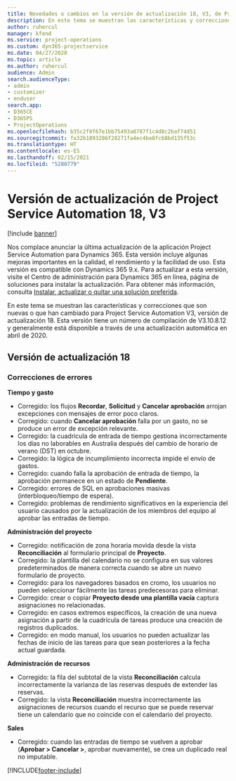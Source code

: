 ```yaml
---
title: Novedades o cambios en la versión de actualización 18, V3, de Project Service Automation
description: En este tema se muestran las características y correcciones que están disponibles en la versión de actualización 18, V3, de Project Service Automation.
author: ruhercul
manager: kfend
ms.service: project-operations
ms.custom: dyn365-projectservice
ms.date: 04/27/2020
ms.topic: article
ms.author: ruhercul
audience: Admin
search.audienceType:
- admin
- customizer
- enduser
search.app:
- D365CE
- D365PS
- ProjectOperations
ms.openlocfilehash: b35c2f8f67e1bb75493a8787f1c4d8c2baf74d51
ms.sourcegitcommit: fa32b1893286f20271fa4ec4be8fc68bd135f53c
ms.translationtype: HT
ms.contentlocale: es-ES
ms.lasthandoff: 02/15/2021
ms.locfileid: "5280779"
---
```

# <a name="project-service-automation-update-release-18-v3"></a>Versión de actualización de Project Service Automation 18, V3

[!include [banner](../includes/psa-now-project-operations.md)]

Nos complace anunciar la última actualización de la aplicación Project Service Automation para Dynamics 365. Esta versión incluye algunas mejoras importantes en la calidad, el rendimiento y la facilidad de uso. Esta versión es compatible con Dynamics 365 9.x. Para actualizar a esta versión, visite el Centro de administración para Dynamics 365 en línea, página de soluciones para instalar la actualización. Para obtener más información, consulta [Instalar, actualizar o quitar una solución preferida](https://docs.microsoft.com/power-platform/admin/install-remove-preferred-solution).

En este tema se muestran las características y correcciones que son nuevas o que han cambiado para Project Service Automation V3, versión de actualización 18. Esta versión tiene un número de compilación de V3.10.8.12 y generalmente está disponible a través de una actualización automática en abril de 2020.

## <a name="update-release-18"></a>Versión de actualización 18

### <a name="bug-fixes"></a>Correcciones de errores

**Tiempo y gasto**

- Corregido: los flujos **Recordar**, **Solicitud** y **Cancelar aprobación** arrojan excepciones con mensajes de error poco claros.
- Corregido: cuando **Cancelar aprobación** falla por un gasto, no se produce un error de excepción relevante.
- Corregido: la cuadrícula de entrada de tiempo gestiona incorrectamente los días no laborables en Australia después del cambio de horario de verano (DST) en octubre.
- Corregido: la lógica de incumplimiento incorrecta impide el envío de gastos.
- Corregido: cuando falla la aprobación de entrada de tiempo, la aprobación permanece en un estado de **Pendiente**.
- Corregido: errores de SQL en aprobaciones masivas (interbloqueo/tiempo de espera).
- Corregido: problemas de rendimiento significativos en la experiencia del usuario causados por la actualización de los miembros del equipo al aprobar las entradas de tiempo.

**Administración del proyecto**

- Corregido: notificación de zona horaria movida desde la vista **Reconciliación** al formulario principal de **Proyecto**.
- Corregido: la plantilla del calendario no se configura en sus valores predeterminados de manera correcta cuando se abre un nuevo formulario de proyecto.
- Corregido: para los navegadores basados en cromo, los usuarios no pueden seleccionar fácilmente las tareas predecesoras para eliminar.
- Corregido: crear o copiar **Proyecto desde una plantilla vacía** captura asignaciones no relacionadas.
- Corregido: en casos extremos específicos, la creación de una nueva asignación a partir de la cuadrícula de tareas produce una creación de registros duplicados.
- Corregido: en modo manual, los usuarios no pueden actualizar las fechas de inicio de las tareas para que sean posteriores a la fecha actual guardada.

**Administración de recursos**

- Corregido: la fila del subtotal de la vista **Reconciliación** calcula incorrectamente la varianza de las reservas después de extender las reservas.
- Corregido: la vista **Reconciliación** muestra incorrectamente las asignaciones de recursos cuando el recurso que se puede reservar tiene un calendario que no coincide con el calendario del proyecto.

**Sales**

- Corregido: cuando las entradas de tiempo se vuelven a aprobar (**Aprobar > Cancelar >**, aprobar nuevamente), se crea un duplicado real no imputable.


[!INCLUDE[footer-include](../includes/footer-banner.md)]